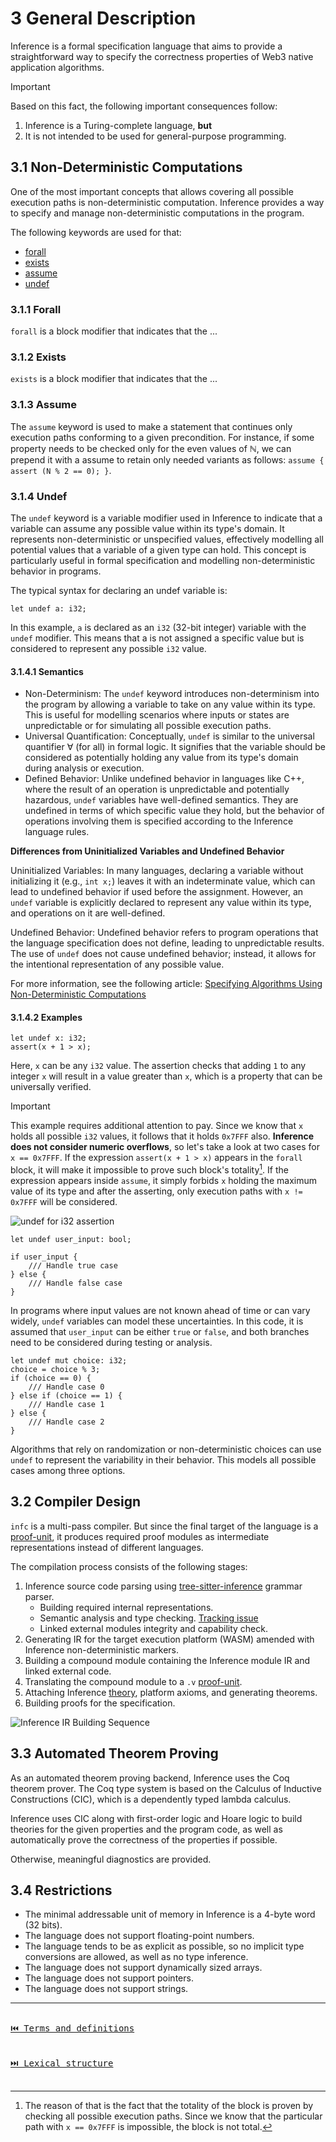 # 3 General Description

Inference is a formal specification language that aims to provide a straightforward way to specify the correctness properties of Web3 native application algorithms.

> [!IMPORTANT]
> Based on this fact, the following important consequences follow:
> 1. Inference is a Turing-complete language, **but**
> 2. It is not intended to be used for general-purpose programming.

## 3.1 Non-Deterministic Computations

One of the most important concepts that allows covering all possible execution paths is non-deterministic computation. Inference provides a way to specify and manage non-deterministic computations in the program.

The following keywords are used for that:

- [forall](./statements.md#93-forall)
- [exists](./statements.md#94-exists)
- [assume](./statements.md#95-assume)
- [undef](./statements.md#9821-undef)

### 3.1.1 Forall

`forall` is a block modifier that indicates that the ...

### 3.1.2 Exists

`exists` is a block modifier that indicates that the ...

### 3.1.3 Assume

The `assume` keyword is used to make a statement that continues only execution paths conforming to a given precondition. For instance, if some property needs to be checked only for the even values of $\mathbb{N}$, we can prepend it with a assume to retain only needed variants as follows: `assume { assert (N % 2 == 0); }`.

### 3.1.4 Undef

The `undef` keyword is a variable modifier used in Inference to indicate that a variable can assume any possible value within its type's domain. It represents non-deterministic or unspecified values, effectively modelling all potential values that a variable of a given type can hold. This concept is particularly useful in formal specification and modelling non-deterministic behavior in programs.

The typical syntax for declaring an undef variable is:

```inference
let undef a: i32;
```

In this example, `a` is declared as an `i32` (32-bit integer) variable with the `undef` modifier. This means that a is not assigned a specific value but is considered to represent any possible `i32` value.

#### 3.1.4.1 Semantics

- Non-Determinism: The `undef` keyword introduces non-determinism into the program by allowing a variable to take on any value within its type. This is useful for modelling scenarios where inputs or states are unpredictable or for simulating all possible execution paths.
- Universal Quantification: Conceptually, `undef` is similar to the universal quantifier $\forall$ (for all) in formal logic. It signifies that the variable should be considered as potentially holding any value from its type's domain during analysis or execution.
- Defined Behavior: Unlike undefined behavior in languages like C++, where the result of an operation is unpredictable and potentially hazardous, `undef` variables have well-defined semantics. They are undefined in terms of which specific value they hold, but the behavior of operations involving them is specified according to the Inference language rules.

**Differences from Uninitialized Variables and Undefined Behavior**

Uninitialized Variables: In many languages, declaring a variable without initializing it (e.g., `int x;`) leaves it with an indeterminate value, which can lead to undefined behavior if used before the assignment. However, an `undef` variable is explicitly declared to represent any value within its type, and operations on it are well-defined.

Undefined Behavior: Undefined behavior refers to program operations that the language specification does not define, leading to unpredictable results. The use of `undef` does not cause undefined behavior; instead, it allows for the intentional representation of any possible value.

For more information, see the following article: [Specifying Algorithms Using Non-Deterministic Computations](https://www.inferara.com/en/papers/specifying-algorithms-using-non-deterministic-computations/)

#### 3.1.4.2 Examples

```inference
let undef x: i32;
assert(x + 1 > x);
```

Here, `x` can be any `i32` value. The assertion checks that adding `1` to any integer `x` will result in a value greater than `x`, which is a property that can be universally verified.

> [!IMPORTANT]
> This example requires additional attention to pay. Since we know that `x` holds all possible `i32` values, it follows that it holds `0x7FFF` also. **Inference does not consider numeric overflows**, so let's take a look at two cases for `x == 0x7FFF`. If the expression `assert(x + 1 > x)` appears in the `forall` block, it will make it impossible to prove such block's totality[^1]. If the expression appears inside `assume`, it simply forbids `x` holding the maximum value of its type and after the asserting, only execution paths with `x != 0x7FFF` will be considered.

![`undef` for `i32` assertion](./assets/undef-i32-assert-diagram.png)

```inference
let undef user_input: bool;

if user_input {
    /// Handle true case
} else {
    /// Handle false case
}
```
In programs where input values are not known ahead of time or can vary widely, `undef` variables can model these uncertainties. In this code, it is assumed that `user_input` can be either `true` or `false`, and both branches need to be considered during testing or analysis.

```inference
let undef mut choice: i32;
choice = choice % 3;
if (choice == 0) {
    /// Handle case 0
} else if (choice == 1) {
    /// Handle case 1
} else {
    /// Handle case 2
}
```

Algorithms that rely on randomization or non-deterministic choices can use `undef` to represent the variability in their behavior. This models all possible cases among three options.

## 3.2 Compiler Design

`infc` is a multi-pass compiler. But since the final target of the language is a [proof-unit](./terms-and-definitions.md#proof-unit), it produces required proof modules as intermediate representations instead of different languages.

The compilation process consists of the following stages:

1. Inference source code parsing using [tree-sitter-inference](https://github.com/Inferara/tree-sitter-inference) grammar parser.
   - Building required internal representations.
   - Semantic analysis and type checking. [Tracking issue](https://github.com/Inferara/inference/issues/8)
   - Linked external modules integrity and capability check.
2. Generating IR for the target execution platform (WASM) amended with Inference non-deterministic markers.
3. Building a compound module containing the Inference module IR and linked external code.
4. Translating the compound module to a `.v` [proof-unit](./terms-and-definitions.md#proof-unit).
5. Attaching Inference [theory](./terms-and-definitions.md#theory), platform axioms, and generating theorems.
6. Building proofs for the specification.

![Inference IR Building Sequence](./assets/inference-ir-building-sequence.png)

## 3.3 Automated Theorem Proving

As an automated theorem proving backend, Inference uses the Coq theorem prover. The Coq type system is based on the Calculus of Inductive Constructions (CIC), which is a dependently typed lambda calculus.

Inference uses CIC along with first-order logic and Hoare logic to build theories for the given properties and the program code, as well as automatically prove the correctness of the properties if possible.

Otherwise, meaningful diagnostics are provided.

## 3.4 Restrictions

- The minimal addressable unit of memory in Inference is a 4-byte word (32 bits).
- The language does not support floating-point numbers.
- The language tends to be as explicit as possible, so no implicit type conversions are allowed, as well as no type inference.
- The language does not support dynamically sized arrays.
- The language does not support pointers.
- The language does not support strings.

---

[<kbd><br>⏮️ Terms and definitions<br><br></kbd>](./terms-and-definitions.md)
[<kbd><br>⏭️ Lexical structure<br><br></kbd>](./lexical-structure.md)

[^1]: The reason of that is the fact that the totality of the block is proven by checking all possible execution paths. Since we know that the particular path with `x == 0x7FFF` is impossible, the block is not total.

